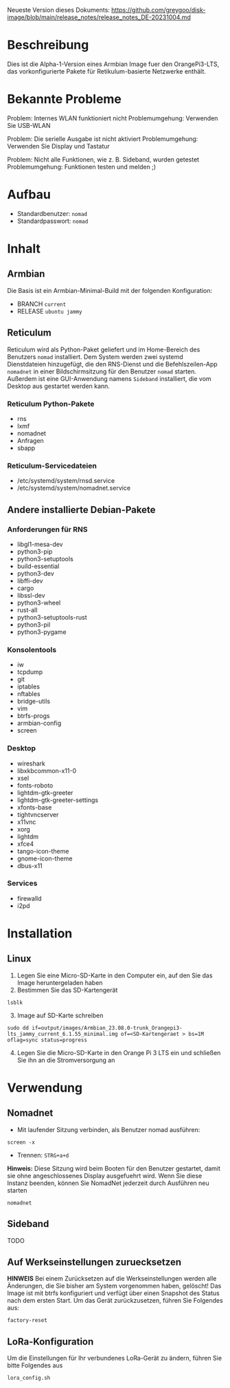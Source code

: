 Neueste Version dieses Dokuments: https://github.com/greygoo/disk-image/blob/main/release_notes/release_notes_DE-20231004.md

# Beschreibung
Dies ist die Alpha-1-Version eines Armbian Image fuer den OrangePi3-LTS, das vorkonfigurierte Pakete für Retikulum-basierte Netzwerke enthält.

# Bekannte Probleme
Problem: Internes WLAN funktioniert nicht
Problemumgehung: Verwenden Sie USB-WLAN

Problem: Die serielle Ausgabe ist nicht aktiviert
Problemumgehung: Verwenden Sie Display und Tastatur

Problem: Nicht alle Funktionen, wie z. B. Sideband, wurden getestet
Problemumgehung: Funktionen testen und melden ;)

# Aufbau
- Standardbenutzer: `nomad`
- Standardpasswort: `nomad`

# Inhalt
## Armbian
Die Basis ist ein Armbian-Minimal-Build mit der folgenden Konfiguration:
- BRANCH `current` 
- RELEASE `ubuntu jammy`

## Reticulum
Reticulum wird als Python-Paket geliefert und im Home-Bereich des Benutzers `nomad` installiert. Dem System werden zwei systemd Dienstdateien hinzugefügt, die den RNS-Dienst und die Befehlszeilen-App `nomadnet` in einer Bildschirmsitzung für den Benutzer `nomad` starten. Außerdem ist eine GUI-Anwendung namens `Sideband` installiert, die vom Desktop aus gestartet werden kann.

### Reticulum Python-Pakete
- rns
- lxmf
- nomadnet
- Anfragen
- sbapp

### Reticulum-Servicedateien
- /etc/systemd/system/rnsd.service
- /etc/systemd/system/nomadnet.service

## Andere installierte Debian-Pakete

### Anforderungen für RNS
- libgl1-mesa-dev
- python3-pip
- python3-setuptools
- build-essential
- python3-dev
- libffi-dev
- cargo
- libssl-dev
- python3-wheel
- rust-all
- python3-setuptools-rust
- python3-pil
- python3-pygame

### Konsolentools
- iw
- tcpdump
- git
- iptables
- nftables
- bridge-utils
- vim
- btrfs-progs
- armbian-config
- screen

### Desktop
- wireshark
- libxkbcommon-x11-0
- xsel
- fonts-roboto
- lightdm-gtk-greeter
- lightdm-gtk-greeter-settings
- xfonts-base
- tightvncserver
- x11vnc
- xorg
- lightdm
- xfce4
- tango-icon-theme
- gnome-icon-theme
- dbus-x11

### Services
- firewalld
- i2pd

# Installation
## Linux
1. Legen Sie eine Micro-SD-Karte in den Computer ein, auf den Sie das Image heruntergeladen haben
2. Bestimmen Sie das SD-Kartengerät
```
lsblk
```
3. Image auf SD-Karte schreiben
```
sudo dd if=output/images/Armbian_23.08.0-trunk_Orangepi3-lts_jammy_current_6.1.55_minimal.img of=<SD-Kartengeraet > bs=1M oflag=sync status=progress
```
4. Legen Sie die Micro-SD-Karte in den Orange Pi 3 LTS ein und schließen Sie ihn an die Stromversorgung an


# Verwendung
## Nomadnet
- Mit laufender Sitzung verbinden, als Benutzer nomad ausführen:
```
screen -x
```

- Trennen:
`STRG+a+d`

**Hinweis:** Diese Sitzung wird beim Booten für den Benutzer gestartet, damit sie ohne angeschlossenes Display ausgefuehrt wird. Wenn Sie diese Instanz beenden, können Sie NomadNet jederzeit durch Ausführen neu starten
```
nomadnet
```

## Sideband 
TODO

## Auf Werkseinstellungen zuruecksetzen 
**HINWEIS** Bei einem Zurücksetzen auf die Werkseinstellungen werden alle Änderungen, die Sie bisher am System vorgenommen haben, gelöscht!
Das Image ist mit btrfs konfiguriert und verfügt über einen Snapshot des Status nach dem ersten Start. Um das Gerät zurückzusetzen, führen Sie Folgendes aus:
```
factory-reset
```

## LoRa-Konfiguration
Um die Einstellungen für Ihr verbundenes LoRa-Gerät zu ändern, führen Sie bitte Folgendes aus
```
lora_config.sh
```
